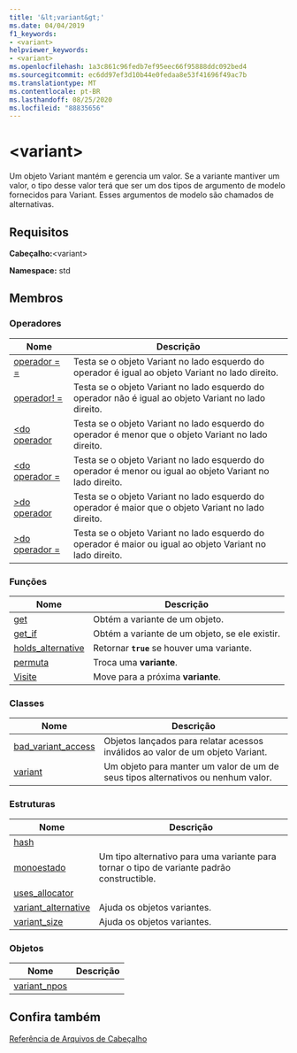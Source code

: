 ```yaml
---
title: '&lt;variant&gt;'
ms.date: 04/04/2019
f1_keywords:
- <variant>
helpviewer_keywords:
- <variant>
ms.openlocfilehash: 1a3c861c96fedb7ef95eec66f95888ddc092bed4
ms.sourcegitcommit: ec6dd97ef3d10b44e0fedaa8e53f41696f49ac7b
ms.translationtype: MT
ms.contentlocale: pt-BR
ms.lasthandoff: 08/25/2020
ms.locfileid: "88835656"
---
```

# <a name="ltvariantgt"></a>&lt;variant&gt;

Um objeto Variant mantém e gerencia um valor. Se a variante mantiver um valor, o tipo desse valor terá que ser um dos tipos de argumento de modelo fornecidos para Variant. Esses argumentos de modelo são chamados de alternativas.

## <a name="requirements"></a>Requisitos

**Cabeçalho:**\<variant>

**Namespace:** std

## <a name="members"></a>Membros

### <a name="operators"></a>Operadores

|Nome|Descrição|
|-|-|
|[operador = =](../standard-library/forward-list-operators.md#op_eq_eq)|Testa se o objeto Variant no lado esquerdo do operador é igual ao objeto Variant no lado direito.|
|[operador! =](../standard-library/forward-list-operators.md#op_neq)|Testa se o objeto Variant no lado esquerdo do operador não é igual ao objeto Variant no lado direito.|
|[<do operador ](../standard-library/forward-list-operators.md#op_lt)|Testa se o objeto Variant no lado esquerdo do operador é menor que o objeto Variant no lado direito.|
|[<do operador =](../standard-library/forward-list-operators.md#op_lt_eq)|Testa se o objeto Variant no lado esquerdo do operador é menor ou igual ao objeto Variant no lado direito.|
|[>do operador ](../standard-library/forward-list-operators.md#op_gt)|Testa se o objeto Variant no lado esquerdo do operador é maior que o objeto Variant no lado direito.|
|[>do operador =](../standard-library/forward-list-operators.md#op_lt_eq)|Testa se o objeto Variant no lado esquerdo do operador é maior ou igual ao objeto Variant no lado direito.|

### <a name="functions"></a>Funções

|Nome|Descrição|
|-|-|
|[get](../standard-library/variant-functions.md#get)|Obtém a variante de um objeto.|
|[get_if](../standard-library/variant-functions.md#get_if)|Obtém a variante de um objeto, se ele existir.|
|[holds_alternative](../standard-library/variant-functions.md#holds_alternative)|Retornar **`true`** se houver uma variante.|
|[permuta](../standard-library/variant-functions.md#swap)|Troca uma **variante**.|
|[Visite](../standard-library/variant-functions.md#visit)|Move para a próxima **variante**.|

### <a name="classes"></a>Classes

|Nome|Descrição|
|-|-|
|[bad_variant_access](../standard-library/bad-variant-access-class.md)|Objetos lançados para relatar acessos inválidos ao valor de um objeto Variant.|
|[variant](../standard-library/variant.md)|Um objeto para manter um valor de um de seus tipos alternativos ou nenhum valor.|

### <a name="structs"></a>Estruturas

|Nome|Descrição|
|-|-|
|[hash](../standard-library/hash-structure.md)||
|[monoestado](../standard-library/monostate-structure.md)|Um tipo alternativo para uma variante para tornar o tipo de variante padrão constructible.|
|[uses_allocator](../standard-library/uses-allocator-structure.md)||
|[variant_alternative](../standard-library/variant-alternative-structure.md)|Ajuda os objetos variantes.|
|[variant_size](../standard-library/variant-size-structure.md)|Ajuda os objetos variantes.|

### <a name="objects"></a>Objetos

|Nome|Descrição|
|-|-|
|[variant_npos](../standard-library/variant-functions.md#variant_npos)||

## <a name="see-also"></a>Confira também

[Referência de Arquivos de Cabeçalho](../standard-library/cpp-standard-library-header-files.md)
